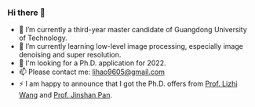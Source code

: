 ### Hi there 👋
- 🔭 I’m currently a third-year master candidate of Guangdong University of Technology.
- 🌱 I’m currently learning low-level image processing, especially image denoising and super resolution.
- 🤔 I'm looking for a Ph.D. application for 2022.
- 📫 Please contact me: lihao9605@gmail.com
- ⚡ I am happy to announce that I got the Ph.D. offers from [Prof. Lizhi Wang](https://vmcl.bit.edu.cn/xztd/js/fjs/b152329.htm) and [Prof. Jinshan Pan](https://jspan.github.io/).
<!--
**House-Leo/House-Leo** is a ✨ _special_ ✨ repository because its `README.md` (this file) appears on your GitHub profile.

Here are some ideas to get you started:

- 🔭 I’m currently working on ...
- 🌱 I’m currently learning ...
- 👯 I’m looking to collaborate on ...
- 🤔 I’m looking for help with ...
- 💬 Ask me about ...
- 📫 How to reach me: ...
- 😄 Pronouns: ...
- ⚡ Fun fact: ...
-->
